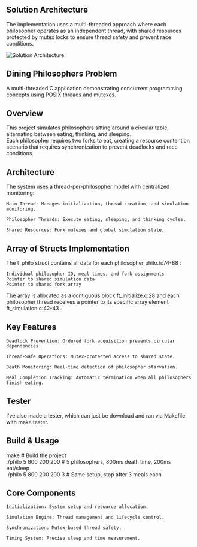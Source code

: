 ## Solution Architecture

The implementation uses a multi-threaded approach where each philosopher operates as an independent thread, with shared resources protected by mutex locks to ensure thread safety and prevent race conditions.  

![Solution Architecture](https://i.imgur.com/e6Obnof.png)

## Dining Philosophers Problem

A multi-threaded C application demonstrating concurrent programming concepts using POSIX threads and mutexes.

## Overview

This project simulates philosophers sitting around a circular table, alternating between eating, thinking, and sleeping.   
Each philosopher requires two forks to eat, creating a resource contention scenario that requires synchronization to prevent deadlocks and race conditions.

## Architecture

The system uses a thread-per-philosopher model with centralized monitoring:

    Main Thread: Manages initialization, thread creation, and simulation monitoring.

    Philosopher Threads: Execute eating, sleeping, and thinking cycles.

    Shared Resources: Fork mutexes and global simulation state.

## Array of Structs Implementation

The t_philo struct contains all data for each philosopher philo.h:74-88 :

    Individual philosopher ID, meal times, and fork assignments
    Pointer to shared simulation data
    Pointer to shared fork array

The array is allocated as a contiguous block ft_initialize.c:28 and each philosopher thread receives a pointer to its specific array element ft_simulation.c:42-43 .

## Key Features

    Deadlock Prevention: Ordered fork acquisition prevents circular dependencies.

    Thread-Safe Operations: Mutex-protected access to shared state.

    Death Monitoring: Real-time detection of philosopher starvation.

    Meal Completion Tracking: Automatic termination when all philosophers finish eating.
    
## Tester

I've also made a tester, which can just be download and ran via Makefile with make tester.


## Build & Usage

make                    # Build the project   
./philo 5 800 200 200   # 5 philosophers, 800ms death time, 200ms eat/sleep   
./philo 5 800 200 200 3 # Same setup, stop after 3 meals each   

## Core Components

    Initialization: System setup and resource allocation.

    Simulation Engine: Thread management and lifecycle control.

    Synchronization: Mutex-based thread safety.

    Timing System: Precise sleep and time measurement.
